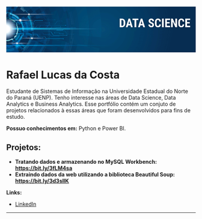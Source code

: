 
<p align="center">
  <img src="banner.png" >
</p>

# Rafael Lucas da Costa

Estudante de Sistemas de Informação na Universidade Estadual do Norte do Paraná (UENP). Tenho interesse nas áreas de Data Science, Data Analytics e Business Analytics. Esse portfólio contém um conjuto de projetos relacionados à essas áreas que foram desenvolvidos para fins de estudo.

**Possuo conhecimentos em:** Python e Power BI.

## Projetos:

* **Tratando dados e armazenando no MySQL Workbench: https://bit.ly/3fLM4sa** 
* **Extraindo dados da web utilizando a biblioteca Beautiful Soup: https://bit.ly/3d3sllK**

**Links:**
* [LinkedIn](www.linkedin.com/in/rafael-lucas-da-costa-1ab11a160)




---





